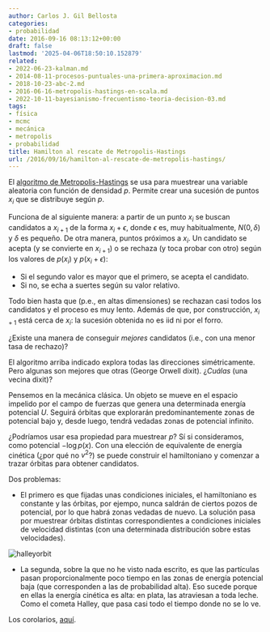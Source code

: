 ```yaml
---
author: Carlos J. Gil Bellosta
categories:
- probabilidad
date: 2016-09-16 08:13:12+00:00
draft: false
lastmod: '2025-04-06T18:50:10.152879'
related:
- 2022-06-23-kalman.md
- 2014-08-11-procesos-puntuales-una-primera-aproximacion.md
- 2018-10-23-abc-2.md
- 2016-06-16-metropolis-hastings-en-scala.md
- 2022-10-11-bayesianismo-frecuentismo-teoria-decision-03.md
tags:
- física
- mcmc
- mecánica
- metropolis
- probabilidad
title: Hamilton al rescate de Metropolis-Hastings
url: /2016/09/16/hamilton-al-rescate-de-metropolis-hastings/
---
```


El [algoritmo de Metropolis-Hastings](https://en.wikipedia.org/wiki/Metropolis%E2%80%93Hastings_algorithm) se usa para muestrear una variable aleatoria con función de densidad $p$. Permite crear una sucesión de puntos $x_i$ que se distribuye según $p$.

Funciona de al siguiente manera: a partir de un punto $x_i$ se buscan candidatos a $x_{i+1}$ de la forma $x_i + \epsilon$, donde $\epsilon$ es, muy habitualmente, $N(0, \delta)$ y $\delta$ es pequeño. De otra manera, puntos próximos a $x_i$. Un candidato se acepta (y se convierte en $x_{i+1}$) o se rechaza (y toca probar con otro) según los valores de $p(x_i)$ y $p(x_i + \epsilon)$:

* Si el segundo valor es mayor que el primero, se acepta el candidato.
* Si no, se echa a suertes según su valor relativo.

Todo bien hasta que (p.e., en altas dimensiones) se rechazan casi todos los candidatos y el proceso es muy lento. Además de que, por construcción, $x_{i+1}$ está cerca de $x_i$: la sucesión obtenida no es iid ni por el forro.

¿Existe una manera de conseguir _mejores_ candidatos (i.e., con una menor tasa de rechazo)?

El algoritmo arriba indicado explora todas las direcciones simétricamente. Pero algunas son mejores que otras (George Orwell dixit). ¿_Cuálas_ (una vecina dixit)?

Pensemos en la mecánica clásica. Un objeto se mueve en el espacio impelido por el campo de fuerzas que genera una determinada energía potencial $U$. Seguirá órbitas que explorarán predominantemente zonas de potencial bajo y, desde luego, tendrá vedadas zonas de potencial infinito.

¿Podríamos usar esa propiedad para muestrear $p$? Sí si consideramos, como potencial $-\log p(x)$. Con una elección de equivalente de energía cinética (¿por qué no $v^2$?) se puede construir el hamiltoniano y comenzar a trazar órbitas para obtener candidatos.

Dos problemas:

* El primero es que fijadas unas condiciones iniciales, el hamiltoniano es constante y las órbitas, por ejempo, nunca saldrán de ciertos pozos de potencial, por lo que habrá zonas vedadas de nuevo. La solución pasa por muestrear órbitas distintas correspondientes a condiciones iniciales de velocidad distintas (con una determinada distribución sobre estas velocidades).

![halleyorbit](/wp-uploads/2016/09/HalleyOrbit.gif)

* La segunda, sobre la que no he visto nada escrito, es que las partículas pasan proporcionalmente poco tiempo en las zonas de energía potencial baja (que corresponden a las de probabilidad alta). Eso sucede porque en ellas la energía cinética es alta: en plata, las atraviesan a toda leche. Como el cometa Halley, que pasa casi todo el tiempo donde no se lo ve.

Los corolarios, [aquí](https://arxiv.org/pdf/1206.1901.pdf).